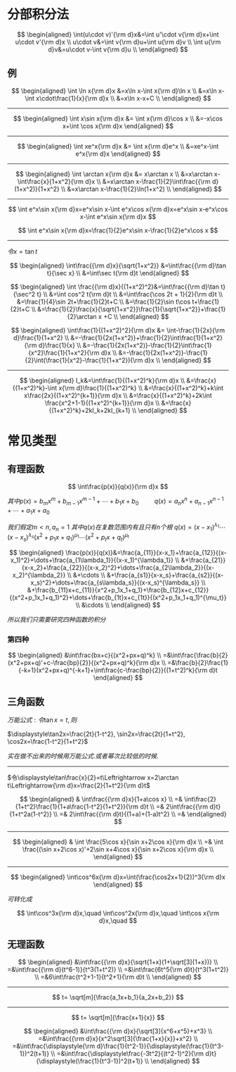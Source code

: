 
# 分部积分法

$$
\begin{aligned}
\int(u\cdot v)'{\rm d}x&=\int u'\cdot v{\rm d}x+\int u\cdot v'{\rm d}x \\
u\cdot v&=\int v{\rm d}u+\int u{\rm d}v \\
\int u{\rm d}v&=u\cdot v-\int v{\rm d}u \\
\end{aligned}
$$

## 例

$$
\begin{aligned}
\int \ln x{\rm d}x &=x\ln x-\int x{\rm d}\ln x \\
&=x\ln x-\int x\cdot\frac{1}{x}{\rm d}x \\
&=x\ln x-x+C \\
\end{aligned}
$$

---

$$
\begin{aligned}
\int x\sin x{\rm d}x &= \int x{\rm d}\cos x \\
&=-x\cos x+\int \cos x{\rm d}x
\end{aligned}
$$

---

$$
\begin{aligned}
\int xe^x{\rm d}x &= \int x{\rm d}e^x \\
&=xe^x-\int e^x{\rm d}x 
\end{aligned}
$$

---

$$
\begin{aligned}
\int \arctan x{\rm d}x &= x\arctan x \\
&=x\arctan x-\int\frac{x}{1+x^2}{\rm d}x \\
&=x\arctan x-\frac{1}{2}\int\frac{{\rm d}(1+x^2)}{1+x^2} \\
&=x\arctan x-\frac{1}{2}\ln(1+x^2) \\
\end{aligned}
$$

---

$$
\int e^x\sin x{\rm d}x=e^x\sin x-\int e^x\cos x{\rm d}x=e^x\sin x-e^x\cos x-\int e^x\sin x{\rm d}x
$$

$$
\int e^x\sin x{\rm d}x=\frac{1}{2}e^x\sin x-\frac{1}{2}e^x\cos x
$$

---

$令x=\tan t$

$$
\begin{aligned}
\int\frac{{\rm d}x}{\sqrt{1+x^2}} &=\int\frac{{\rm d}\tan t}{\sec x} \\
&=\int\sec t{\rm d}t
\end{aligned}
$$

$$
\begin{aligned}
\int \frac{{\rm d}x}{(1+x^2)^2}&=\int\frac{{\rm d}\tan t}{\sec^2 t} \\
&=\int cos^2 t{\rm d}t \\
&=\int\frac{\cos 2t + 1}{2}{\rm d}t \\
&=\frac{1}{4}\sin 2t+\frac{1}{2}t+C \\
&=\frac{1}{2}\sin t\cos t+\frac{1}{2}t+C \\
&=\frac{1}{2}\frac{x}{\sqrt{1+x^2}}\frac{1}{\sqrt{1+x^2}}+\frac{1}{2}\arctan x +C \\
\end{aligned}
$$

$$
\begin{aligned}
\int\frac{1}{(1+x^2)^2}{\rm d}x &= \int-\frac{1}{2x}{\rm d}\frac{1}{1+x^2} \\
&=-\frac{1}{2x(1+x^2)}+\frac{1}{2}\int\frac{1}{1+x^2}{\rm d}\frac{1}{x} \\
&=-\frac{1}{2x(1+x^2)}-\frac{1}{2}\int\frac{1}{x^2}\frac{1}{1+x^2}{\rm d}x \\
&=-\frac{1}{2x(1+x^2)}-\frac{1}{2}\int(\frac{1}{x^2}-\frac{1}{1+x^2}){\rm d}x \\
\end{aligned}
$$

---

$$
\begin{aligned}
I_k&=\int\frac{1}{(1+x^2)^k}{\rm d}x \\
&=\frac{x}{(1+x^2)^k}-\int x{\rm d}\frac{1}{(1+x^2)^k} \\
&=\frac{x}{(1+x^2)^k}+k\int x\frac{2x}{(1+x^2)^{k+1}}{\rm d}x \\
&=\frac{x}{(1+x^2)^k}+2k\int \frac{x^2+1-1}{(1+x^2)^{k+1}}{\rm d}x \\
&=\frac{x}{(1+x^2)^k}+2kI_k+2kI_{k+1} \\
\end{aligned}
$$

# 常见类型

## 有理函数

$$
\int\frac{p(x)}{q(x)}{\rm d}x
$$

$其中p(x)=b_mx^m+b_{m-1}x^{m-1}+\cdots+b_1x+b_0$
$\qquad q(x)=a_nx^n+a_{n-1}x^{n-1}+\cdots+a_1x+a_0$

$我们假定m<n, a_n=1$
$其中q(x)在复数范围内有且只有n个根$
$q(x)=(x-x_1)^{\lambda_1}\cdots(x-x_s)^{\lambda_s}(x^2+p_1x+q_1)^{\mu_1}\cdots(x^2+p_tx+q_t)^{\mu_t}$

$$
\begin{aligned}
\frac{p(x)}{q(x)}&=\frac{a_{11}}{x-x_1}+\frac{a_{12}}{(x-x_1)^2}+\dots+\frac{a_{1\lambda_1}}{(x-x_1)^{\lambda_1}} \\
&+\frac{a_{21}}{x-x_2}+\frac{a_{22}}{(x-x_2)^2}+\dots+\frac{a_{2\lambda_2}}{(x-x_2)^{\lambda_2}} \\
&+\cdots \\
&+\frac{a_{s1}}{x-x_s}+\frac{a_{s2}}{(x-x_s)^2}+\dots+\frac{a_{s\lambda_s}}{(x-x_s)^{\lambda_s}} \\
&+\frac{b_{11}x+c_{11}}{x^2+p_1x_1+q_1}+\frac{b_{12}x+c_{12}}{(x^2+p_1x_1+q_1)^2}+\dots+\frac{b_{1t}x+c_{1t}}{(x^2+p_1x_1+q_1)^{\mu_t}} \\
&\cdots \\
\end{aligned}
$$

$所以我们只需要研究四种函数的积分$

### 第四种

$$
\begin{aligned}
&\int\frac{bx+c}{(x^2+px+q)^k} \\
=&\int\frac{\frac{b}{2}(x^2+px+q)'+c-\frac{bp}{2}}{(x^2+px+q)^k}{\rm d}x \\
=&\frac{b}{2}\frac{1}{-k+1}(x^2+px+q)^{-k+1}+\int\frac{c-\frac{bp}{2}}{(1+t^2)^k}{\rm d}t
\end{aligned}
$$

## 三角函数

$万能公式: 令\tan x=t, 则$

$\displaystyle\tan2x=\frac{2t}{1-t^2}, \sin2x=\frac{2t}{1+t^2}, \cos2x=\frac{1-t^2}{1+t^2}$

$实在做不出来的时候用万能公式. 或者幂次比较低的时候.$

---

$令\displaystyle\tan\frac{x}{2}=t\Leftrightarrow x=2\arctan t\Leftrightarrow{\rm d}x=\frac{2}{1+t^2}{\rm d}t$

$$
\begin{aligned}
& \int\frac{{\rm d}x}{1+a\cos x} \\
=& \int\frac{2}{1+t^2}\frac{1}{1+a\frac{1-t^2}{1+t^2}}{\rm d}t \\ 
=& 2\int\frac{{\rm d}t}{1+t^2a(1-t^2)} \\ 
=& 2\int\frac{{\rm d}t}{(1+a)+(1-a)t^2} \\ 
=& 
\end{aligned}
$$

---

$$
\begin{aligned}
& \int \frac{5\cos x}{\sin x+2\cos x}{\rm d}x \\
=& \int \frac{(\sin x+2\cos x)'+2\sin x+4\cos x}{\sin x+2\cos x}{\rm d}x \\
\end{aligned}
$$

---

$$
\begin{aligned}
\int\cos^6x{\rm d}x=\int(\frac{\cos2x+1}{2})^3{\rm d}x    
\end{aligned}
$$

$可转化成$

$$
\int\cos^3x{\rm d}x,\quad  
\int\cos^2x{\rm d}x,\quad  
\int\cos x{\rm d}x,\quad  
$$

## 无理函数

$$
\begin{aligned}
&\int\frac{{\rm d}x}{\sqrt{1+x}(1+\sqrt[3]{1+x})} \\
=&\int\frac{{\rm d}(t^6-1)}{t^3(1+t^2)} \\
=&\int\frac{6t^5{\rm d}t}{t^3(1+t^2)} \\
=&6\int\frac{t^2+1-1}{t^2+1}{\rm d}t \\
\end{aligned}
$$

---

$$
t=
\sqrt[m]{\frac{a_1x+b_1}{a_2x+b_2}}
$$

---

$$
t=
\sqrt[m]{\frac{x+1}{x}}
$$

$$
\begin{aligned}
&\int\frac{{\rm d}x}{\sqrt[3]{x^6+x^5}+x^3} \\
=&\int\frac{{\rm d}x}{x^2\sqrt[3]{\frac{1+x}{x}}+x^2} \\
=&\int\frac{\displaystyle{\rm d}\frac{1}{t^2-1}}{\displaystyle(\frac{1}{t^3-1})^2(t+1)} \\
=&\int\frac{\displaystyle\frac{-3t^2}{(t^2-1)^2}{\rm d}t}{\displaystyle(\frac{1}{t^3-1})^2(t+1)} \\
\end{aligned}
$$
